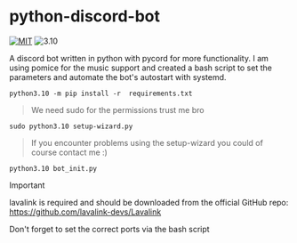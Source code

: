 # python-discord-bot
[![MIT](https://img.shields.io/github/license/BlacklightYT/python-discord-bot?color=2f2f2f)](https://github.com/BlacklightYT/python-discord-bot/blob/main/LICENSE) ![3.10](https://img.shields.io/pypi/pyversions/python-discord-bot?color=2f2f2f)

A discord bot written in python with pycord for more functionality.
I am using pomice for the music support and created a bash script 
to set the parameters and automate the bot's autostart with systemd.

```
python3.10 -m pip install -r  requirements.txt
```
> We need sudo for the permissions trust me bro

```
sudo python3.10 setup-wizard.py
```
> If you encounter problems using the setup-wizard you could of course contact me :)

```
python3.10 bot_init.py
```
> [!IMPORTANT]
> lavalink is required and should be downloaded from the official GitHub repo: https://github.com/lavalink-devs/Lavalink
> 
> Don't forget to set the correct ports via the bash script
